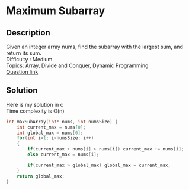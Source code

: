 # Maximum Subarray

## Description
Given an integer array nums, find the subarray with the largest sum, and return its sum.
<br>Difficuity : Medium
<br>Topics: Array, Divide and Conquer, Dynamic Programming
<br>[Question link](https://leetcode.com/problems/maximum-subarray/description/)
## Solution
Here is my solution in c
<br>Time complexity is O(n)
```C
int maxSubArray(int* nums, int numsSize) {
    int current_max = nums[0];
    int global_max = nums[0];
    for(int i=1; i<numsSize; i++)
    {
        if(current_max + nums[i] > nums[i]) current_max += nums[i];
        else current_max = nums[i];

        if(current_max > global_max) global_max = current_max; 
    }
    return global_max;
}
```
